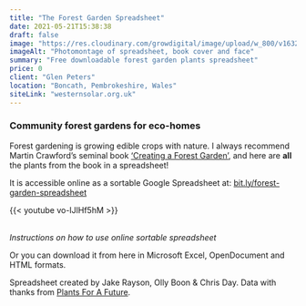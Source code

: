 ```yaml
---
title: "The Forest Garden Spreadsheet"
date: 2021-05-21T15:38:38
draft: false
image: "https://res.cloudinary.com/growdigital/image/upload/w_800/v1632217390/course/Spreadsheet_banner.jpg"
imageAlt: "Photomontage of spreadsheet, book cover and face"
summary: "Free downloadable forest garden plants spreadsheet"
price: 0
client: "Glen Peters"
location: "Boncath, Pembrokeshire, Wales"
siteLink: "westernsolar.org.uk"
---
```


### Community forest gardens for eco-homes
          
Forest gardening is growing edible crops with nature. I always recommend Martin Crawford’s seminal book [‘Creating a Forest Garden’](https://www.agroforestry.co.uk/product/creating-a-forest-garden-2/), and here are **all** the plants from the book in a spreadsheet! 

It is accessible online as a sortable Google Spreadsheet at: [bit.ly/forest-garden-spreadsheet](https://bit.ly/forest-garden-spreadsheet)

{{< youtube vo-IJlHf5hM >}}

<br>_Instructions on how to use online sortable spreadsheet_

Or you can download it from here in Microsoft Excel, OpenDocument and HTML formats.

Spreadsheet created by Jake Rayson, Olly Boon & Chris Day. Data with thanks from [Plants For A Future](https://pfaf.org).
